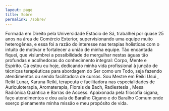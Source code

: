 ```yaml
---
layout: page
title: Sobre
permalink: /sobre/
---
```


Formada em Direito pela Universidade Estácio de Sá, trabalhei por quase 25 anos na área de Comércio Exterior, supervisionando uma equipe muito heterogênea, e essa foi a razão do interesse nas terapias holísticas com o intuito de motivar e fortalecer a união de minha equipe. Tão encantada fiquei, que vislumbrei a possibilidade de mergulhar nestas águas tão profundas e acolhedoras do conhecimento integral: Corpo, Mente e Espírito.  Cá estou eu hoje, dedicando minha vida profissional à junção de técnicas terapêuticas para abordagem do Ser como um Todo, seja fazendo atendimentos ou sendo facilitadora de cursos. Sou Mestre em Reiki Usui , Reiki Lunar, Karuna Reiki, terapeuta e facilitadora nas especialidades de Auriculoterapia, Aromaterapia, Florais de Bach, Radiestesia , Mesa Radiônica Quântica e Barras de Access.  Apaixonada pela filosofia cigana, faço atendimentos e dou aula de Baralho Cigano e do Baralho Comum onde exerço plenamente minha missão e meu propósito de vida.
